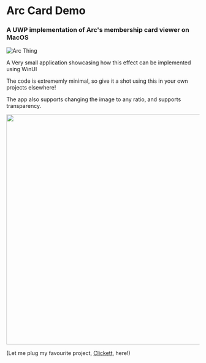 # Arc Card Demo
### A UWP implementation of Arc's membership card viewer on MacOS
![Arc Thing](https://github.com/NathanDagDane/Arc-Card-Demo/assets/93830135/1086917a-890a-4212-a7fa-e92a5d95f733)

A Very small application showcasing how this effect can be implemented using WinUI

The code is extrememly minimal, so give it a shot using this in your own projects elsewhere!

The app also supports changing the image to any ratio, and supports transparency.

<img src="https://github.com/user-attachments/assets/5b0e13b7-98ee-43a0-8ebc-4ad62d9d285c" width=600>

(Let me plug my favourite project, [Clickett](https://github.com/NathanDagDane/Clickett), here!)
